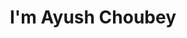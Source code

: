 ---
title : "I'm Ayush Choubey"
# full screen navigation
first_name : "Ayush"
last_name : "Choubey"
bg_image : "images/backgrounds/full-nav-bg.jpg"
# animated text loop
occupations:
- "Backend Developer"
- "Engineering Lead"
- "Tech Evangelist"

# slider background image loop
slider_images:
- "images/slider/cloud-leader.webp"
- "images/slider/os-process.jpg"
- "images/slider/collaboration.jpg"
- "images/slider/coffee.jpg"

# button
button:
  enable : true
  label : "Contact ME"
  link : "#contact"


# custom style
custom_class: "" 
custom_attributes: "" 
custom_css: ""

---